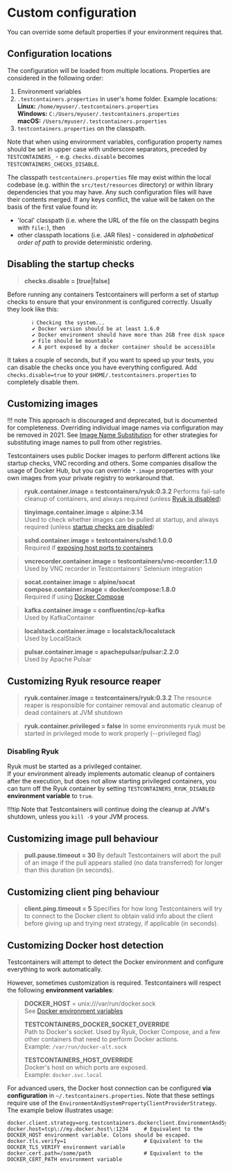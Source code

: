 # Custom configuration

You can override some default properties if your environment requires that.

## Configuration locations
The configuration will be loaded from multiple locations. Properties are considered in the following order:

1. Environment variables
2. `.testcontainers.properties` in user's home folder. Example locations:  
**Linux:** `/home/myuser/.testcontainers.properties`  
**Windows:** `C:/Users/myuser/.testcontainers.properties`  
**macOS:** `/Users/myuser/.testcontainers.properties`
3. `testcontainers.properties` on the classpath.

Note that when using environment variables, configuration property names should be set in upper 
case with underscore separators, preceded by `TESTCONTAINERS_` - e.g. `checks.disable` becomes 
`TESTCONTAINERS_CHECKS_DISABLE`.

The classpath `testcontainers.properties` file may exist within the local codebase (e.g. within the `src/test/resources` directory) or within library dependencies that you may have. 
Any such configuration files will have their contents merged.
If any keys conflict, the value will be taken on the basis of the first value found in:

* 'local' classpath (i.e. where the URL of the file on the classpath begins with `file:`), then
* other classpath locations (i.e. JAR files) - considered in _alphabetical order of path_  to provide deterministic ordering.

## Disabling the startup checks
> **checks.disable = [true|false]**

Before running any containers Testcontainers will perform a set of startup checks to ensure that your environment is configured correctly. Usually they look like this:
```
        ℹ︎ Checking the system...
        ✔ Docker version should be at least 1.6.0
        ✔ Docker environment should have more than 2GB free disk space
        ✔ File should be mountable
        ✔ A port exposed by a docker container should be accessible
```
It takes a couple of seconds, but if you want to speed up your tests, you can disable the checks once you have everything configured. Add `checks.disable=true` to your `$HOME/.testcontainers.properties` to completely disable them.

## Customizing images

!!! note
    This approach is discouraged and deprecated, but is documented for completeness.
    Overriding individual image names via configuration may be removed in 2021.
    See [Image Name Substitution](./image_name_substitution.md) for other strategies for substituting image names to pull from other registries.


Testcontainers uses public Docker images to perform different actions like startup checks, VNC recording and others. 
Some companies disallow the usage of Docker Hub, but you can override `*.image` properties with your own images from your private registry to workaround that.

> **ryuk.container.image = testcontainers/ryuk:0.3.2**
> Performs fail-safe cleanup of containers, and always required (unless [Ryuk is disabled](#disabling-ryuk))

> **tinyimage.container.image = alpine:3.14**  
> Used to check whether images can be pulled at startup, and always required (unless [startup checks are disabled](#disabling-the-startup-checks))

> **sshd.container.image = testcontainers/sshd:1.0.0**  
> Required if [exposing host ports to containers](./networking.md#exposing-host-ports-to-the-container)

> **vncrecorder.container.image = testcontainers/vnc-recorder:1.1.0**
> Used by VNC recorder in Testcontainers' Selenium integration

> **socat.container.image = alpine/socat**  
> **compose.container.image = docker/compose:1.8.0**  
> Required if using [Docker Compose](../modules/docker_compose.md)

> **kafka.container.image = confluentinc/cp-kafka**  
> Used by KafkaContainer 

> **localstack.container.image = localstack/localstack**  
> Used by LocalStack

> **pulsar.container.image = apachepulsar/pulsar:2.2.0**  
> Used by Apache Pulsar

## Customizing Ryuk resource reaper

> **ryuk.container.image = testcontainers/ryuk:0.3.2**
> The resource reaper is responsible for container removal and automatic cleanup of dead containers at JVM shutdown

> **ryuk.container.privileged = false**
> In some environments ryuk must be started in privileged mode to work properly (--privileged flag)

### Disabling Ryuk
Ryuk must be started as a privileged container.  
If your environment already implements automatic cleanup of containers after the execution,
but does not allow starting privileged containers, you can turn off the Ryuk container by setting
`TESTCONTAINERS_RYUK_DISABLED` **environment variable** to `true`.

!!!tip
    Note that Testcontainers will continue doing the cleanup at JVM's shutdown, unless you `kill -9` your JVM process.

## Customizing image pull behaviour

> **pull.pause.timeout = 30**
> By default Testcontainers will abort the pull of an image if the pull appears stalled (no data transferred) for longer than this duration (in seconds).

## Customizing client ping behaviour

> **client.ping.timeout = 5**
> Specifies for how long Testcontainers will try to connect to the Docker client to obtain valid info about the client before giving up and trying next strategy, if applicable (in seconds).

## Customizing Docker host detection

Testcontainers will attempt to detect the Docker environment and configure everything to work automatically.

However, sometimes customization is required. Testcontainers will respect the following **environment variables**:

> **DOCKER_HOST** = unix:///var/run/docker.sock  
> See [Docker environment variables](https://docs.docker.com/engine/reference/commandline/cli/#environment-variables)
>
> **TESTCONTAINERS_DOCKER_SOCKET_OVERRIDE**  
> Path to Docker's socket. Used by Ryuk, Docker Compose, and a few other containers that need to perform Docker actions.  
> Example: `/var/run/docker-alt.sock`
> 
> **TESTCONTAINERS_HOST_OVERRIDE**  
> Docker's host on which ports are exposed.  
> Example: `docker.svc.local`

For advanced users, the Docker host connection can be configured **via configuration** in `~/.testcontainers.properties`.
Note that these settings require use of the `EnvironmentAndSystemPropertyClientProviderStrategy`. The example below 
illustrates usage:

```properties
docker.client.strategy=org.testcontainers.dockerclient.EnvironmentAndSystemPropertyClientProviderStrategy
docker.host=tcp\://my.docker.host\:1234     # Equivalent to the DOCKER_HOST environment variable. Colons should be escaped.
docker.tls.verify=1                         # Equivalent to the DOCKER_TLS_VERIFY environment variable
docker.cert.path=/some/path                 # Equivalent to the DOCKER_CERT_PATH environment variable
```

